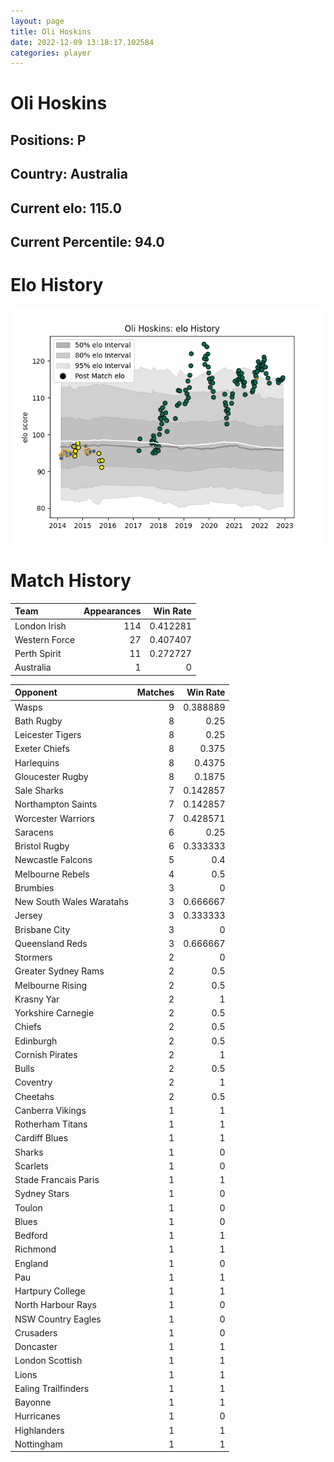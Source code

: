 ```yaml
---  
layout: page  
title: Oli Hoskins  
date: 2022-12-09 13:18:17.102584  
categories: player  
---
```

# Oli Hoskins

## Positions: P

## Country: Australia

## Current elo: 115.0

## Current Percentile: 94.0

# Elo History


![elo history](history_OliHoskins.png)
# Match History


| Team          |   Appearances |   Win Rate |
|:--------------|--------------:|-----------:|
| London Irish  |           114 |   0.412281 |
| Western Force |            27 |   0.407407 |
| Perth Spirit  |            11 |   0.272727 |
| Australia     |             1 |   0        |

| Opponent                 |   Matches |   Win Rate |
|:-------------------------|----------:|-----------:|
| Wasps                    |         9 |   0.388889 |
| Bath Rugby               |         8 |   0.25     |
| Leicester Tigers         |         8 |   0.25     |
| Exeter Chiefs            |         8 |   0.375    |
| Harlequins               |         8 |   0.4375   |
| Gloucester Rugby         |         8 |   0.1875   |
| Sale Sharks              |         7 |   0.142857 |
| Northampton Saints       |         7 |   0.142857 |
| Worcester Warriors       |         7 |   0.428571 |
| Saracens                 |         6 |   0.25     |
| Bristol Rugby            |         6 |   0.333333 |
| Newcastle Falcons        |         5 |   0.4      |
| Melbourne Rebels         |         4 |   0.5      |
| Brumbies                 |         3 |   0        |
| New South Wales Waratahs |         3 |   0.666667 |
| Jersey                   |         3 |   0.333333 |
| Brisbane City            |         3 |   0        |
| Queensland Reds          |         3 |   0.666667 |
| Stormers                 |         2 |   0        |
| Greater Sydney Rams      |         2 |   0.5      |
| Melbourne Rising         |         2 |   0.5      |
| Krasny Yar               |         2 |   1        |
| Yorkshire Carnegie       |         2 |   0.5      |
| Chiefs                   |         2 |   0.5      |
| Edinburgh                |         2 |   0.5      |
| Cornish Pirates          |         2 |   1        |
| Bulls                    |         2 |   0.5      |
| Coventry                 |         2 |   1        |
| Cheetahs                 |         2 |   0.5      |
| Canberra Vikings         |         1 |   1        |
| Rotherham Titans         |         1 |   1        |
| Cardiff Blues            |         1 |   1        |
| Sharks                   |         1 |   0        |
| Scarlets                 |         1 |   0        |
| Stade Francais Paris     |         1 |   1        |
| Sydney Stars             |         1 |   0        |
| Toulon                   |         1 |   0        |
| Blues                    |         1 |   0        |
| Bedford                  |         1 |   1        |
| Richmond                 |         1 |   1        |
| England                  |         1 |   0        |
| Pau                      |         1 |   1        |
| Hartpury College         |         1 |   1        |
| North Harbour Rays       |         1 |   0        |
| NSW Country Eagles       |         1 |   0        |
| Crusaders                |         1 |   0        |
| Doncaster                |         1 |   1        |
| London Scottish          |         1 |   1        |
| Lions                    |         1 |   1        |
| Ealing Trailfinders      |         1 |   1        |
| Bayonne                  |         1 |   1        |
| Hurricanes               |         1 |   0        |
| Highlanders              |         1 |   1        |
| Nottingham               |         1 |   1        |